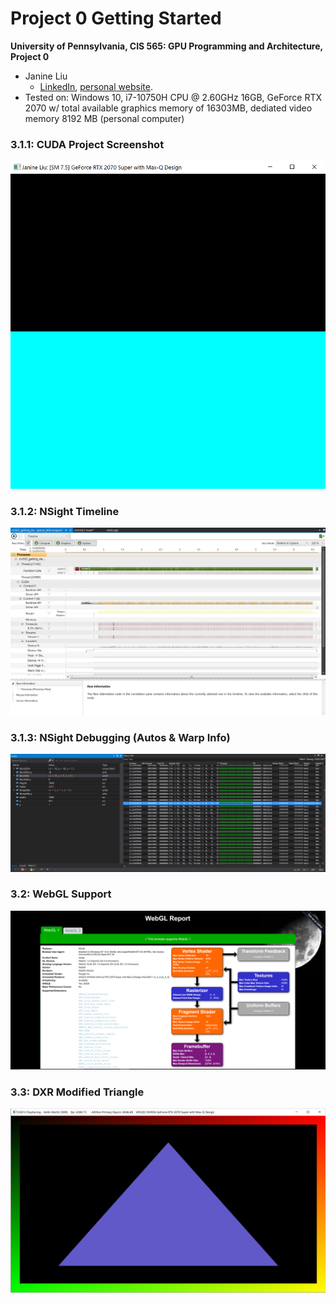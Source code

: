 Project 0 Getting Started
====================

**University of Pennsylvania, CIS 565: GPU Programming and Architecture, Project 0**

* Janine Liu
  * [LinkedIn](https://www.linkedin.com/in/liujanine/), [personal website](https://www.janineliu.com/).
* Tested on: Windows 10, i7-10750H CPU @ 2.60GHz 16GB, GeForce RTX 2070 w/ total available graphics memory of 16303MB, dediated video memory 8192 MB (personal computer)

### 3.1.1: CUDA Project Screenshot
![](images/windowscreenshot.png)

### 3.1.2: NSight Timeline
![](images/timeline.png)

### 3.1.3: NSight Debugging (Autos & Warp Info)
![](images/warpandautos.png)

### 3.2: WebGL Support
![](images/webgl.png)

### 3.3: DXR Modified Triangle
![](images/DXR.png)
